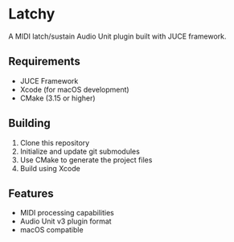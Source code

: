 # Latchy

A MIDI latch/sustain Audio Unit plugin built with JUCE framework.

## Requirements
- JUCE Framework
- Xcode (for macOS development)
- CMake (3.15 or higher)

## Building
1. Clone this repository
2. Initialize and update git submodules
3. Use CMake to generate the project files
4. Build using Xcode

## Features
- MIDI processing capabilities
- Audio Unit v3 plugin format
- macOS compatible
